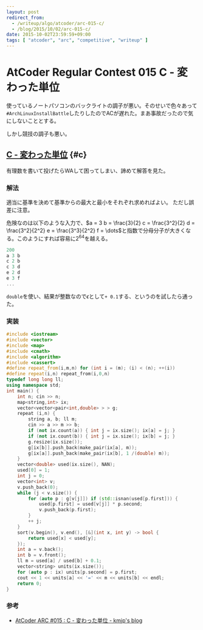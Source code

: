 ```yaml
---
layout: post
redirect_from:
  - /writeup/algo/atcoder/arc-015-c/
  - /blog/2015/10/02/arc-015-c/
date: 2015-10-02T23:59:59+09:00
tags: [ "atcoder", "arc", "competitive", "writeup" ]
---
```


# AtCoder Regular Contest 015 C - 変わった単位

使っているノートパソコンのバックライトの調子が悪い。そのせいで色々あって`#ArchLinuxInstallBattle`したりしたのでACが遅れた。まあ事故だったので気にしないこととする。

しかし競技の調子も悪い。

<!-- more -->

## [C - 変わった単位](https://beta.atcoder.jp/contests/arc015/tasks/arc015_3) {#c}

有理数を書いて投げたらWAして困ってしまい、諦めて解答を見た。

### 解法

適当に基準を決めて基準からの最大と最小をそれぞれ求めればよい。
ただし誤差に注意。


危険なのは以下のような入力で、$a = 3 b = \frac{3}{2} c = \frac{3^2}{2} d = \frac{3^2}{2^2} e = \frac{3^3}{2^2} f = \dots$と指数で分母分子が大きくなる。このようにすれば容易に$2^{64}$を越える。

``` c++
200
a 3 b
c 2 b
c 3 d
e 2 d
e 3 f
...
```

`double`を使い、結果が整数なので$\epsilon$として`+ 0.1`する、というのを試したら通った。


### 実装

``` c++
#include <iostream>
#include <vector>
#include <map>
#include <cmath>
#include <algorithm>
#include <cassert>
#define repeat_from(i,m,n) for (int i = (m); (i) < (n); ++(i))
#define repeat(i,n) repeat_from(i,0,n)
typedef long long ll;
using namespace std;
int main() {
    int n; cin >> n;
    map<string,int> ix;
    vector<vector<pair<int,double> > > g;
    repeat (i,n) {
        string a, b; ll m;
        cin >> a >> m >> b;
        if (not ix.count(a)) { int j = ix.size(); ix[a] = j; }
        if (not ix.count(b)) { int j = ix.size(); ix[b] = j; }
        g.resize(ix.size());
        g[ix[b]].push_back(make_pair(ix[a], m));
        g[ix[a]].push_back(make_pair(ix[b], 1 /(double) m));
    }
    vector<double> used(ix.size(), NAN);
    used[0] = 1;
    int j = 0;
    vector<int> v;
    v.push_back(0);
    while (j < v.size()) {
        for (auto p : g[v[j]]) if (std::isnan(used[p.first])) {
            used[p.first] = used[v[j]] * p.second;
            v.push_back(p.first);
        }
        ++ j;
    }
    sort(v.begin(), v.end(), [&](int x, int y) -> bool {
        return used[x] < used[y];
    });
    int a = v.back();
    int b = v.front();
    ll m = used[a] / used[b] + 0.1;
    vector<string> units(ix.size());
    for (auto p : ix) units[p.second] = p.first;
    cout << 1 << units[a] << '=' << m << units[b] << endl;
    return 0;
}
```

### 参考

-   [AtCoder ARC #015 : C - 変わった単位 - kmjp&#39;s blog](http://kmjp.hatenablog.jp/entry/2013/10/06/0930)
